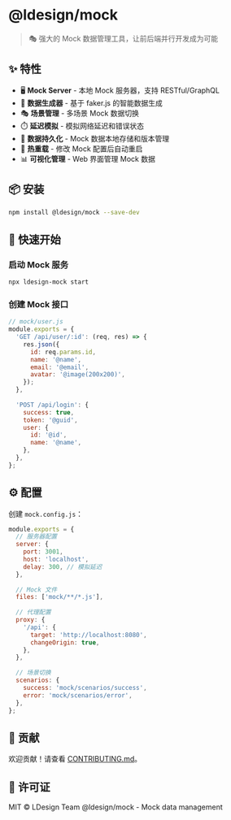 # @ldesign/mock

> 🎭 强大的 Mock 数据管理工具，让前后端并行开发成为可能

## ✨ 特性

- 🖥️ **Mock Server** - 本地 Mock 服务器，支持 RESTful/GraphQL
- 🎲 **数据生成器** - 基于 faker.js 的智能数据生成
- 🎭 **场景管理** - 多场景 Mock 数据切换
- ⏱️ **延迟模拟** - 模拟网络延迟和错误状态
- 💾 **数据持久化** - Mock 数据本地存储和版本管理
- 🔄 **热重载** - 修改 Mock 配置后自动重启
- 📊 **可视化管理** - Web 界面管理 Mock 数据

## 📦 安装

```bash
npm install @ldesign/mock --save-dev
```

## 🚀 快速开始

### 启动 Mock 服务

```bash
npx ldesign-mock start
```

### 创建 Mock 接口

```javascript
// mock/user.js
module.exports = {
  'GET /api/user/:id': (req, res) => {
    res.json({
      id: req.params.id,
      name: '@name',
      email: '@email',
      avatar: '@image(200x200)',
    });
  },
  
  'POST /api/login': {
    success: true,
    token: '@guid',
    user: {
      id: '@id',
      name: '@name',
    },
  },
};
```

## ⚙️ 配置

创建 `mock.config.js`：

```javascript
module.exports = {
  // 服务器配置
  server: {
    port: 3001,
    host: 'localhost',
    delay: 300, // 模拟延迟
  },
  
  // Mock 文件
  files: ['mock/**/*.js'],
  
  // 代理配置
  proxy: {
    '/api': {
      target: 'http://localhost:8080',
      changeOrigin: true,
    },
  },
  
  // 场景切换
  scenarios: {
    success: 'mock/scenarios/success',
    error: 'mock/scenarios/error',
  },
};
```

## 🤝 贡献

欢迎贡献！请查看 [CONTRIBUTING.md](./CONTRIBUTING.md)。

## 📄 许可证

MIT © LDesign Team
@ldesign/mock - Mock data management
